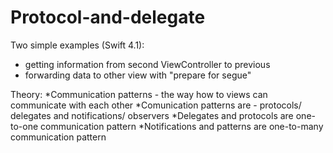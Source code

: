 # Protocol-and-delegate

Two simple examples (Swift 4.1):
  * getting information from second ViewController to previous
  * forwarding data to other view with "prepare for segue"

Theory:
 *Communication patterns - the way how to views can communicate with each other
 *Comunication patterns are - protocols/ delegates and notifications/ observers
 *Delegates and protocols are one-to-one communication pattern
 *Notifications and patterns are one-to-many communication pattern
 
